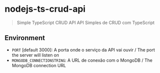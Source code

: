 # nodejs-ts-crud-api

> Simple TypeScript CRUD API
> API Simples de CRUD com TypeScript

## Environment

- `PORT` [default 3000]: A porta onde o serviço da API vai ouvir / The port the server will listen on
- `MONGODB_CONNECTIONSTRING`: A URL de conexão com o MongoDB / The MongoDB connection URL
